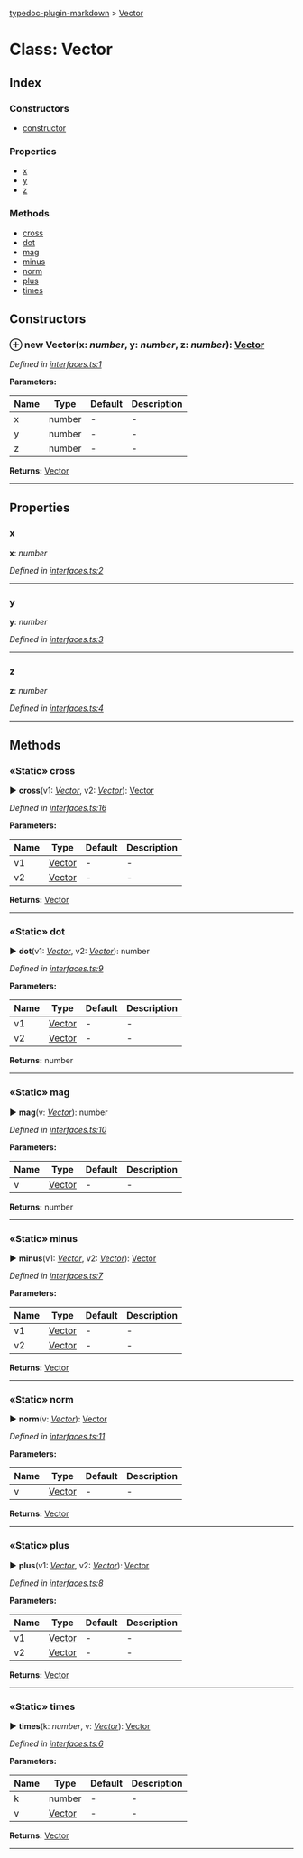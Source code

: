 [typedoc-plugin-markdown](../index.md) > [Vector](../classes/vector.md)



# Class: Vector

## Index

### Constructors

* [constructor](vector.md#constructor)


### Properties

* [x](vector.md#x)
* [y](vector.md#y)
* [z](vector.md#z)


### Methods

* [cross](vector.md#cross)
* [dot](vector.md#dot)
* [mag](vector.md#mag)
* [minus](vector.md#minus)
* [norm](vector.md#norm)
* [plus](vector.md#plus)
* [times](vector.md#times)



## Constructors
<a id="constructor"></a>


### ⊕ **new Vector**(x: *number*, y: *number*, z: *number*): [Vector](vector.md)


*Defined in [interfaces.ts:1](https://github.com/tgreyuk/typedoc-plugin-markdown/blob/master/tests/src/interfaces.ts#L1)*

**Parameters:**

| Name  | Type                | Default | Description  |
| ------ | ------------------- | ------------ | ------------ |
| x  | number | - | - |
| y  | number | - | - |
| z  | number | - | - |





**Returns:** [Vector](vector.md)

---


## Properties
<a id="x"></a>

###  x

**x**:  *number* 

*Defined in [interfaces.ts:2](https://github.com/tgreyuk/typedoc-plugin-markdown/blob/master/tests/src/interfaces.ts#L2)*




___

<a id="y"></a>

###  y

**y**:  *number* 

*Defined in [interfaces.ts:3](https://github.com/tgreyuk/typedoc-plugin-markdown/blob/master/tests/src/interfaces.ts#L3)*




___

<a id="z"></a>

###  z

**z**:  *number* 

*Defined in [interfaces.ts:4](https://github.com/tgreyuk/typedoc-plugin-markdown/blob/master/tests/src/interfaces.ts#L4)*




___


## Methods
<a id="cross"></a>

### «Static» cross

► **cross**(v1: *[Vector](vector.md)*, v2: *[Vector](vector.md)*): [Vector](vector.md)



*Defined in [interfaces.ts:16](https://github.com/tgreyuk/typedoc-plugin-markdown/blob/master/tests/src/interfaces.ts#L16)*

**Parameters:**

| Name  | Type                | Default | Description  |
| ------ | ------------------- | ------------ | ------------ |
| v1  | [Vector](vector.md) | - | - |
| v2  | [Vector](vector.md) | - | - |





**Returns:** [Vector](vector.md)





___

<a id="dot"></a>

### «Static» dot

► **dot**(v1: *[Vector](vector.md)*, v2: *[Vector](vector.md)*): number



*Defined in [interfaces.ts:9](https://github.com/tgreyuk/typedoc-plugin-markdown/blob/master/tests/src/interfaces.ts#L9)*

**Parameters:**

| Name  | Type                | Default | Description  |
| ------ | ------------------- | ------------ | ------------ |
| v1  | [Vector](vector.md) | - | - |
| v2  | [Vector](vector.md) | - | - |





**Returns:** number





___

<a id="mag"></a>

### «Static» mag

► **mag**(v: *[Vector](vector.md)*): number



*Defined in [interfaces.ts:10](https://github.com/tgreyuk/typedoc-plugin-markdown/blob/master/tests/src/interfaces.ts#L10)*

**Parameters:**

| Name  | Type                | Default | Description  |
| ------ | ------------------- | ------------ | ------------ |
| v  | [Vector](vector.md) | - | - |





**Returns:** number





___

<a id="minus"></a>

### «Static» minus

► **minus**(v1: *[Vector](vector.md)*, v2: *[Vector](vector.md)*): [Vector](vector.md)



*Defined in [interfaces.ts:7](https://github.com/tgreyuk/typedoc-plugin-markdown/blob/master/tests/src/interfaces.ts#L7)*

**Parameters:**

| Name  | Type                | Default | Description  |
| ------ | ------------------- | ------------ | ------------ |
| v1  | [Vector](vector.md) | - | - |
| v2  | [Vector](vector.md) | - | - |





**Returns:** [Vector](vector.md)





___

<a id="norm"></a>

### «Static» norm

► **norm**(v: *[Vector](vector.md)*): [Vector](vector.md)



*Defined in [interfaces.ts:11](https://github.com/tgreyuk/typedoc-plugin-markdown/blob/master/tests/src/interfaces.ts#L11)*

**Parameters:**

| Name  | Type                | Default | Description  |
| ------ | ------------------- | ------------ | ------------ |
| v  | [Vector](vector.md) | - | - |





**Returns:** [Vector](vector.md)





___

<a id="plus"></a>

### «Static» plus

► **plus**(v1: *[Vector](vector.md)*, v2: *[Vector](vector.md)*): [Vector](vector.md)



*Defined in [interfaces.ts:8](https://github.com/tgreyuk/typedoc-plugin-markdown/blob/master/tests/src/interfaces.ts#L8)*

**Parameters:**

| Name  | Type                | Default | Description  |
| ------ | ------------------- | ------------ | ------------ |
| v1  | [Vector](vector.md) | - | - |
| v2  | [Vector](vector.md) | - | - |





**Returns:** [Vector](vector.md)





___

<a id="times"></a>

### «Static» times

► **times**(k: *number*, v: *[Vector](vector.md)*): [Vector](vector.md)



*Defined in [interfaces.ts:6](https://github.com/tgreyuk/typedoc-plugin-markdown/blob/master/tests/src/interfaces.ts#L6)*

**Parameters:**

| Name  | Type                | Default | Description  |
| ------ | ------------------- | ------------ | ------------ |
| k  | number | - | - |
| v  | [Vector](vector.md) | - | - |





**Returns:** [Vector](vector.md)





___


